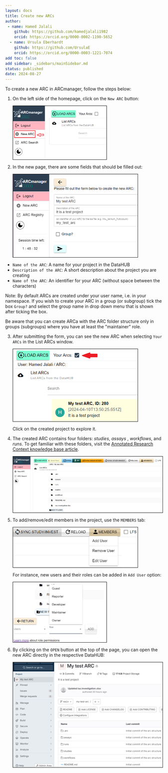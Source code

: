 ```yaml
---
layout: docs
title: Create new ARCs
author:
 - name: Hamed Jalali
    github: https://github.com/hamedjalali1982
    orcid: https://orcid.org/0000-0002-1190-5652
  - name: Ursula Eberhardt
    github: https://github.com/UrsulaE
    orcid: https://orcid.org/0000-0003-1221-7074
add toc: false
add sidebar: _sidebars/mainSidebar.md
status: published
date: 2024-08-27
---
```


To create a new ARC in ARCmanager, follow the steps below:

1. On the left side of the homepage, click on the `New ARC` button:

    <p float="center">
        <img src="../img/ARCmanager_createARCs_New_ARC.png" width="300" align="center" style="border: 1px solid  black;"/>
    </p>

2. In the new page, there are some fields that should be filled out:

     <p float="center">
        <img src="../img/ARCmanager_createARCs_ARC_Create.png" width="400" align="center" style="border: 1px solid  black;" />
    </p>

- `Name of the ARC`: A name for your project in the DataHUB
- `Description of the ARC`: A short description about the project you are creating  
- `Name of the ARC`: An identifier for your ARC (without space between the characters)

Note: By default ARCs are created under your user name, i.e. in your namespace. If you wish to create your ARC in a group (or subgroup) tick the box `Group?` and select the group name in drop down menu that is shown after ticking the box. 

Be aware that you can create ARCa with the ARC folder structure only in groups (subgroups) where you have at least the "maintainer" role.

3. After submitting the form, you can see the new ARC when selecting `Your ARCs` in the List ARCs window.

    <p float="center">
        <img src="../img/ARCmanager_createARCs_Created_ARC.png" width="400" align="center" style="border: 1px solid  black;" />
    </p>

    Click on the created project to explore it.

4. The created ARC contains four folders: *studies*, *assays* , *workflows*, and *runs*.  To get familiar with these folders, visit the [Annotated Research Context knowledge base article](./../implementation/AnnotatedResearchContext.html).

    <p float="center">
        <img src="../img/ARCmanager_createARCs_ARC_explore.png" width="500" align="center"  style="border: 1px solid  black;"/>
    </p>

5.  To add/remove/edit members in the project, use the `MEMBERS` tab: 

    <p float="center">
        <img src="../img/ARCmanager_createARCs_members.png" width="400" align="center" style="border: 1px solid  black;"/>
    </p>

    For instance, new users and their roles can be added in `Add User` option:

    <p float="center">
        <img src="../img/ARCmanager_createARCs_add_user.png" width="300" align="center" style="border: 1px solid  black;"/>
    </p>

6. By clicking on the `OPEN` button at the top of the page, you can open the new ARC directly in the respective DataHUB:

    <p float="center">
        <img src="../img/ARCmanager_createARCs_gitlab.png" width="600" align="center" style="border: 1px solid  black;"/>
    </p>